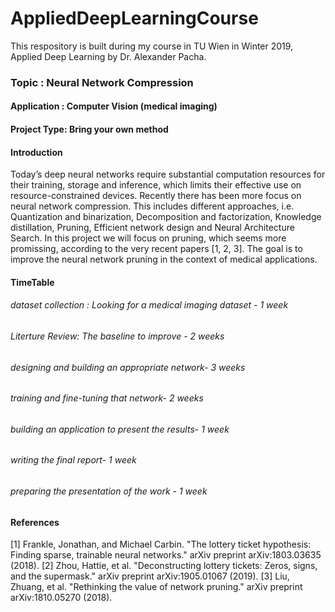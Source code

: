 # AppliedDeepLearningCourse
This respository is built during my course in TU Wien in Winter 2019, Applied Deep Learning by Dr. Alexander Pacha.
### Topic : Neural Network Compression
#### Application : Computer Vision (medical imaging)
#### Project Type: Bring your own method
#### Introduction
Today’s deep neural networks require substantial computation resources for their training, storage and inference, which
limits their effective use on resource-constrained devices. Recently there has been more focus on neural network compression. This includes different approaches, i.e. Quantization and binarization, Decomposition and factorization, Knowledge distillation, Pruning, Efficient network design and Neural Architecture Search. In this project we will focus on pruning, which seems more promissing, according to the very recent papers [1, 2, 3]. The goal is to improve the neural network pruning in the context of medical applications. 
#### TimeTable
###### dataset collection : Looking for a medical imaging dataset - 1 week
###### Literture Review: The baseline to improve - 2 weeks
###### designing and building an appropriate network- 3 weeks
###### training and fine-tuning that network- 2 weeks
###### building an application to present the results- 1 week
###### writing the final report- 1 week 
###### preparing the presentation of the work - 1 week

#### References
[1] Frankle, Jonathan, and Michael Carbin. "The lottery ticket hypothesis: Finding sparse, trainable neural networks." arXiv preprint arXiv:1803.03635 (2018).
[2] Zhou, Hattie, et al. "Deconstructing lottery tickets: Zeros, signs, and the supermask." arXiv preprint arXiv:1905.01067 (2019).
[3] Liu, Zhuang, et al. "Rethinking the value of network pruning." arXiv preprint arXiv:1810.05270 (2018).
